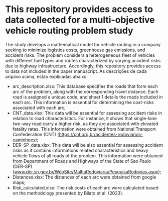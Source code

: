 # This repository provides access to data collected for a multi-objective vehicle routing problem study
The study develops a mathematical model for vehicle routing in a company seeking to minimize logistics costs, greenhouse gas emissions, and accident risks. The problem considers a heterogeneous fleet of vehicles with different fuel types and routes characterized by varying accident risks due to highway infrastructure. Accordingly, this repository provides access to data not included in the paper manuscript. As descrições de cada arquivo acima, estão explicadas abaixo:

- arc_description.xlsx: This database specifies the roads that form each arc of the problem, along with the corresponding travel distance. Each road is assigned a unique code, and sheet 1 details the roads included in each arc. This information is essential for determining the cost-risks associated with each arc;
- CNT_data.xlsx: This data will be essential for assessing accident risks in relation to road characteristics. For instance, it shows that single-lane two-way road carry a higher risk, as they are associated with elevated fatality rates. This information were obtained from National Transport Confederation (CNT) (https://cnt.org.br/acidentes-rodoviarios-caminhoes);
- DER-SP_data.xlsx: This data will be also essential for assessing accident risks as it contains informations related characteristics and heavy vehicle flows of all roads of the problem. This information were obtained from Department of Roads and Highways of the State of Sao Paulo (DER-SP) (www.der.sp.gov.br/WebSite/MalhaRodoviaria/PesquisaRodovias.aspx);
- Distances.xlsx: The distances of each arc were obtained from google maps;
- Risk_calculated.xlsx: The risk costs of each arc were calculated based on the methodology presented by Bilato et al. (2023).
